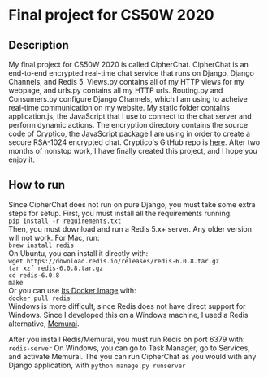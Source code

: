 # Final project for CS50W 2020
## Description
My final project for CS50W 2020 is called CipherChat. CipherChat is an end-to-end encrypted real-time chat service that runs on Django, Django Channels, and Redis 5. Views.py contains all of my HTTP views for my webpage, and urls.py contains all my HTTP urls. Routing.py and Consumers.py configure Django Channels, which I am using to acheive real-time communication on my website. My static folder contains application.js, the JavaScript that I use to connect to the chat server and perform dynamic actions. The encryption directory contains the source code of Cryptico, the JavaScript package I am using in order to create a secure RSA-1024 encrypted chat. Cryptico's GitHub repo is [here](https://github.com/wwwtyro/cryptico). After two months of nonstop work, I have finally created this project, and I hope you enjoy it.

## How to run
Since CipherChat does not run on pure Django, you must take some extra steps for setup. First, you must install all the requirements running:  
`pip install -r requirements.txt`  
Then, you must download and run a Redis 5.x+ server. Any older version will not work. For Mac, run:  
`brew install redis`  
On Ubuntu, you can install it directly with:   
`wget https://download.redis.io/releases/redis-6.0.8.tar.gz`  
`tar xzf redis-6.0.8.tar.gz`  
`cd redis-6.0.8`  
`make`  
Or you can use [Its Docker Image](https://hub.docker.com/_/redis) with:  
`docker pull redis`  
Windows is more difficult, since Redis does not have direct support for Windows. Since I developed this on a Windows machine, I used a Redis alternative, [Memurai](https://www.memurai.com).

After you install Redis/Memurai, you must run Redis on port 6379 with:
`redis-server`
On Windows, you can go to Task Manager, go to Services, and activate Memurai.
The you can run CipherChat as you would with any Django application, with
`python manage.py runserver`


